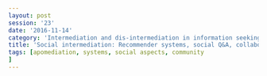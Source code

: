 ```yaml
--- 
layout: post 
session: '23' 
date: '2016-11-14' 
category: 'Intermediation and dis-intermediation in information seeking' 
title: 'Social intermediation: Recommender systems, social Q&A, collaborative search' 
tags: [apomediation, systems, social aspects, community] 
--- 
```


<excerpt/>
